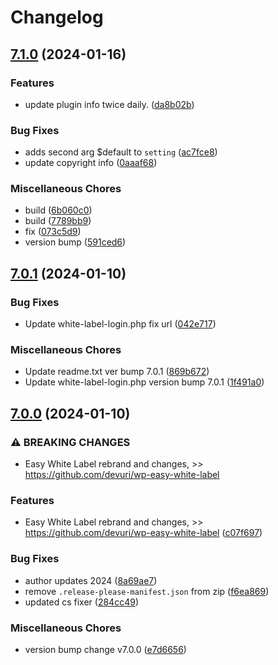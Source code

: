 # Changelog

## [7.1.0](https://github.com/devuri/wp-white-label-login/compare/7.0.1...7.1.0) (2024-01-16)


### Features

* update plugin info twice daily. ([da8b02b](https://github.com/devuri/wp-white-label-login/commit/da8b02bc67c3691aad718456d36a79821a592802))


### Bug Fixes

* adds second arg $default to `setting` ([ac7fce8](https://github.com/devuri/wp-white-label-login/commit/ac7fce8e885746283c1c678707a44205c65c1e75))
* update copyright info ([0aaaf68](https://github.com/devuri/wp-white-label-login/commit/0aaaf68da2e4590406a86cbb193837a0b2506dfe))


### Miscellaneous Chores

* build ([6b060c0](https://github.com/devuri/wp-white-label-login/commit/6b060c02dda91f2e31e79d86bd0c4536711d9dbe))
* build ([7789bb9](https://github.com/devuri/wp-white-label-login/commit/7789bb9aec855ee8184ef9ef6fb0eea4b37277b8))
* fix ([073c5d9](https://github.com/devuri/wp-white-label-login/commit/073c5d9395f775d45459634ce21ec818fe8678d5))
* version bump ([591ced6](https://github.com/devuri/wp-white-label-login/commit/591ced6fc6f225cd61c0d9e4b47fa7a7338dd28d))

## [7.0.1](https://github.com/devuri/wp-white-label-login/compare/7.0.0...7.0.1) (2024-01-10)


### Bug Fixes

* Update white-label-login.php fix url ([042e717](https://github.com/devuri/wp-white-label-login/commit/042e71799a531353258d348ff2180adcc128ee5f))


### Miscellaneous Chores

* Update readme.txt ver bump 7.0.1 ([869b672](https://github.com/devuri/wp-white-label-login/commit/869b6729863f101ed18d861b42ffbbcebd2455b7))
* Update white-label-login.php version bump 7.0.1 ([1f491a0](https://github.com/devuri/wp-white-label-login/commit/1f491a0cebbb1391d2b6a3e440b310ee0071e475))

## [7.0.0](https://github.com/devuri/wp-white-label-login/compare/6.0.5...7.0.0) (2024-01-10)


### ⚠ BREAKING CHANGES

* Easy White Label rebrand and changes, >> https://github.com/devuri/wp-easy-white-label

### Features

* Easy White Label rebrand and changes, &gt;> https://github.com/devuri/wp-easy-white-label ([c07f697](https://github.com/devuri/wp-white-label-login/commit/c07f6970182fbaf22fc1be87f41bbc0dd7ea4d46))


### Bug Fixes

* author updates 2024 ([8a69ae7](https://github.com/devuri/wp-white-label-login/commit/8a69ae7d4c498582751b40a9de8daf1563d2e75f))
* remove `.release-please-manifest.json` from zip ([f6ea869](https://github.com/devuri/wp-white-label-login/commit/f6ea8698811a08f8d594d7a4ff0df7d0f591f0b6))
* updated cs fixer ([284cc49](https://github.com/devuri/wp-white-label-login/commit/284cc4923e9b404ade98f68490aab381673f916a))


### Miscellaneous Chores

* version bump change v7.0.0 ([e7d6656](https://github.com/devuri/wp-white-label-login/commit/e7d6656e700ceae441d2cd2d78e7e764b0d0af4c))
